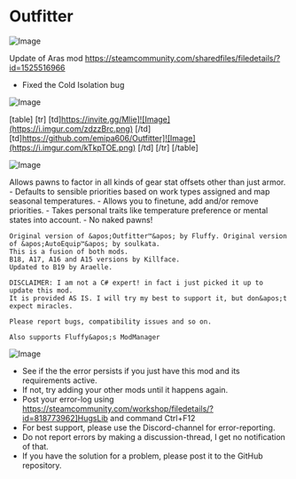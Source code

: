 # Outfitter

![Image](https://i.imgur.com/WAEzk68.png)

Update of Aras mod
https://steamcommunity.com/sharedfiles/filedetails/?id=1525516966

- Fixed the Cold Isolation bug

![Image](https://i.imgur.com/7Gzt3Rg.png)


[table]
	[tr]
		[td]https://invite.gg/Mlie]![Image](https://i.imgur.com/zdzzBrc.png)
[/td]
		[td]https://github.com/emipa606/Outfitter]![Image](https://i.imgur.com/kTkpTOE.png)
[/td]
	[/tr]
[/table]
	
![Image](https://i.imgur.com/NOW7jU1.png)


Allows pawns to factor in all kinds of gear stat offsets other than just armor.
    - Defaults to sensible priorities based on work types assigned and map seasonal temperatures.
    - Allows you to finetune, add and/or remove priorities.
    - Takes personal traits like temperature preference or mental states into account.
    - No naked pawns!

    Original version of &apos;Outfitter™&apos; by Fluffy. Original version of &apos;AutoEquip™&apos; by soulkata.
    This is a fusion of both mods.
    B18, A17, A16 and A15 versions by Killface.
    Updated to B19 by Araelle.
	
    DISCLAIMER: I am not a C# expert! in fact i just picked it up to update this mod.
    It is provided AS IS. I will try my best to support it, but don&apos;t expect miracles.
	
    Please report bugs, compatibility issues and so on.

    Also supports Fluffy&apos;s ModManager


![Image](https://i.imgur.com/Rs6T6cr.png)



-  See if the the error persists if you just have this mod and its requirements active.
-  If not, try adding your other mods until it happens again.
-  Post your error-log using https://steamcommunity.com/workshop/filedetails/?id=818773962]HugsLib and command Ctrl+F12
-  For best support, please use the Discord-channel for error-reporting.
-  Do not report errors by making a discussion-thread, I get no notification of that.
-  If you have the solution for a problem, please post it to the GitHub repository.




